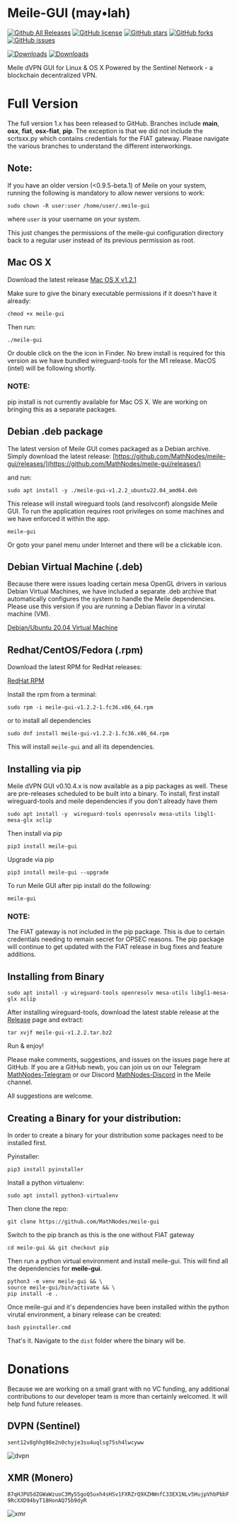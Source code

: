 Meile-GUI (may•lah)
========================
[![Github All Releases](https://img.shields.io/github/downloads/mathnodes/meile-gui/total?style=for-the-badge)](https://github.com/MathNodes/meile-gui/releases)
[![GitHub license](https://img.shields.io/github/license/mathnodes/meile-gui?style=for-the-badge)](https://github.com/MathNodes/meile-gui/blob/main/LICENSE)
[![GitHub stars](https://img.shields.io/github/stars/mathnodes/meile-gui?style=for-the-badge)](https://github.com/mathnodes/meile-gui/stargazers)
[![GitHub forks](https://img.shields.io/github/forks/mathnodes/meile-gui?style=for-the-badge)](https://github.com/mathnodes/meile-gui/network)
[![GitHub issues](https://img.shields.io/github/issues/mathnodes/meile-gui?style=for-the-badge)](https://github.com/mathnodes/meile-gui/issues)

[![Downloads](https://static.pepy.tech/personalized-badge/meile-gui?period=total&units=international_system&left_color=black&right_color=orange&left_text=pip)](https://pepy.tech/project/meile-gui)
[![Downloads](https://static.pepy.tech/personalized-badge/meile-gui?period=month&units=international_system&left_color=black&right_color=orange&left_text=pip%20(month))](https://pepy.tech/project/meile-gui)

Meile dVPN GUI for Linux &amp; OS X Powered by the Sentinel Network - a blockchain decentralized VPN. 

# Full Version

The full version 1.x has been released to GitHub. Branches include **main**, **osx**, **fiat**, **osx-fiat**, **pip**. The exception is that we did not include the scrtsxx.py which contains credentials for the FIAT gateway. Please navigate the various branches to understand the different interworkings. 


## Note: 
If you have an older version (<0.9.5-beta.1) of Meile on your system, running the following is mandatory to allow newer versions to work:

```shell
sudo chown -R user:user /home/user/.meile-gui
```
where `user` is your username on your system. 

This just changes the permissions of the meile-gui configuration directory back to a regular user instead of its previous permission as root. 

## Mac OS X
Download the latest release [Mac OS X v1.2.1](https://github.com/MathNodes/meile-gui/releases/tag/v1.2.1)

Make sure to give the binary executable permissions if it doesn't have it already:

```shell
chmod +x meile-gui
```

Then run:
```shell
./meile-gui
```

Or double click on the the icon in Finder. No brew install is required for this version as we have bundled wireguard-tools for the M1 release. MacOS (intel) will be following shortly. 

### NOTE:
pip install is not currently available for Mac OS X. We are working on bringing this as a separate packages. 


## Debian .deb package

The latest version of Meile GUI comes packaged as a Debian archive. Simply download the latest release: [https://github.com/MathNodes/meile-gui/releases/](https://github.com/MathNodes/meile-gui/releases/)

and run:

```shell
sudo apt install -y ./meile-gui-v1.2.2_ubuntu22.04_amd64.deb
```

This release will install wireguard tools (and resolvconf) alongside Meile GUI. To run the application requires root privileges on some machines and we have enforced it within the app.

```shell
meile-gui
```

Or goto your panel menu under Internet and there will be a clickable icon. 

## Debian Virtual Machine (.deb)

Because there were issues loading certain mesa OpenGL drivers in various Debian Virtual Machines, we have included a separate .deb archive that automatically configures the system to handle the Meile dependencies. Please use this version if you are running a Debian flavor in a virutal machine (VM).

[Debian/Ubuntu 20.04 Virtual Machine](https://github.com/MathNodes/meile-gui/releases/download/v1.2.2/meile-gui-v1.2.2_amd64_vm.deb)

## Redhat/CentOS/Fedora (.rpm)

Download the latest RPM for RedHat releases:

[RedHat RPM](https://github.com/MathNodes/meile-gui/releases/download/v1.2.2/meile-gui-v1.2.2-1.fc36.x86_64.rpm)

Install the rpm from a terminal:

```shell
sudo rpm -i meile-gui-v1.2.2-1.fc36.x86_64.rpm
```

or to install all dependencies 

```shell
sudo dnf install meile-gui-v1.2.2-1.fc36.x86_64.rpm
```

This will install `meile-gui` and all its dependencies. 

## Installing via pip

Meile dVPN GUI v0.10.4.x is now available as a pip packages as well. These are pre-releases scheduled to be built into a binary. To install, first install wireguard-tools and meile dependencies if you don't already have them

```
sudo apt install -y  wireguard-tools openresolv mesa-utils libgl1-mesa-glx xclip
```

Then install via pip
```shell
pip3 install meile-gui
```

Upgrade via pip

```shell
pip3 install meile-gui --upgrade
```

To run Meile GUI after pip install do the following:

```shell
meile-gui
```

### NOTE:

The FIAT gateway is not included in the pip package. This is due to certain credentials needing to remain secret for OPSEC reasons. The pip package will continue to get updated with the FIAT release in bug fixes and feature additions. 

## Installing from Binary

```shell
sudo apt install -y wireguard-tools openresolv mesa-utils libgl1-mesa-glx xclip
```

After installing wireguard-tools, download the latest stable release at the [Release](https://github.com/MathNodes/meile-gui/releases) page and extract:

```shell
tar xvjf meile-gui-v1.2.2.tar.bz2
```

Run & enjoy!

Please make comments, suggestions, and issues on the issues page here at GitHub. If you are a GitHub newb, you can join us on our Telegram [MathNodes-Telegram](http://t.me/MathNodes) or our Discord [MathNodes-Discord](https://discord.gg/HQrHXZJHQq) in the Meile channel. 

All suggestions are welcome.


## Creating a Binary for your distribution:

In order to create a binary for your distribution some packages need to be installed first.

Pyinstaller:
```shell
pip3 install pyinstaller
```

Install a python virtualenv:

```shell
sudo apt install python3-virtualenv
```

Then clone the repo:
```shell
git clone https://github.com/MathNodes/meile-gui
```

Switch to the pip branch as this is the one without FIAT gateway
```
cd meile-gui && git checkout pip
```

Then run a python virtual environment and install meile-gui. This will find all the dependencies for **meile-gui**.

```shell
python3 -m venv meile-gui && \
source meile-gui/bin/activate && \ 
pip install -e .
```

Once meile-gui and it's dependencies have been installed within the python virutal environment, a binary release can be created:

```
bash pyinstaller.cmd
```

That's it. Navigate to the `dist` folder where the binary will be. 

# Donations

Because we are working on a small grant with no VC funding, any additional contributions to our developer team is more than certainly welcomed. It will help fund future releases. 

## DVPN (Sentinel)

`sent12v8ghhg98e2n0chyje3su4uqlsg75sh4lwcyww`

![dvpn](./img/DVPN.png)

## XMR (Monero)

`87qHJPU5dZGWaWzuoC3My5SgoQSuxh4sHSv1FXRZrQ9XZHWnfC33EX1NLv5HujpVhbPbbF9RcXXD94byT18HonAQ75b9dyR`

![xmr](./img/XMR.png)

